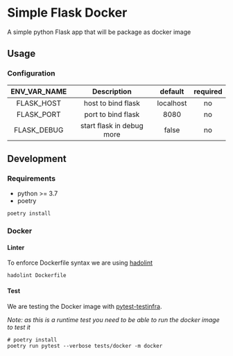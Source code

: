 # Simple Flask Docker

A simple python Flask app that will be package as docker image

## Usage

### Configuration

| ENV_VAR_NAME |        Description        |  default  | required |
| :----------: | :-----------------------: | :-------: | :------: |
|  FLASK_HOST  |    host to bind flask     | localhost |    no    |
|  FLASK_PORT  |    port to bind flask     |   8080    |    no    |
| FLASK_DEBUG  | start flask in debug more |   false   |    no    |

## Development

### Requirements

- python >= 3.7
- poetry

```
poetry install
```

### Docker

#### Linter
To enforce Dockerfile syntax we are using [hadolint](https://github.com/hadolint/hadolint)

```
hadolint Dockerfile
```

#### Test
We are testing the Docker image with [pytest-testinfra](https://github.com/pytest-dev/pytest-testinfra).

_Note: as this is a runtime test you need to be able to run the docker image to test it_

```
# poetry install
poetry run pytest --verbose tests/docker -m docker
```
